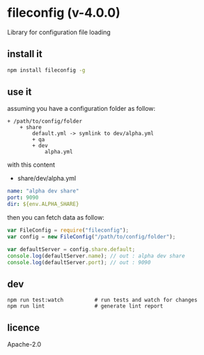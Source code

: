 # fileconfig (v-4.0.0)

Library for configuration file loading

## install it

```bash
npm install fileconfig -g
```

## use it

assuming you have a configuration folder as follow:

```
+ /path/to/config/folder
    + share
        default.yml -> symlink to dev/alpha.yml
        + qa
        + dev
            alpha.yml
```

with this content

- share/dev/alpha.yml

```yaml
name: "alpha dev share"
port: 9090
dir: ${env.ALPHA_SHARE}
```

then you can fetch data as follow:

```javascript
var FileConfig = require("fileconfig");
var config = new FileConfig("/path/to/config/folder");

var defaultServer = config.share.default;
console.log(defaultServer.name); // out : alpha dev share
console.log(defaultServer.port); // out : 9090
```

## dev

```
npm run test:watch          # run tests and watch for changes
npm run lint                # generate lint report
```

## licence

Apache-2.0
